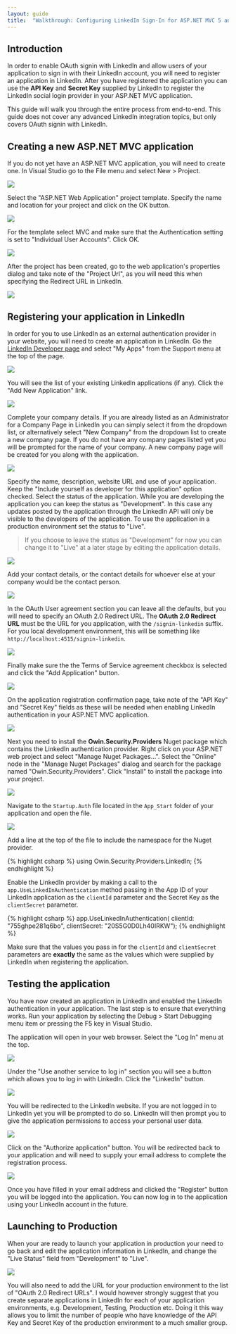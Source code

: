 ```yaml
---
layout: guide
title:  "Walkthrough: Configuring LinkedIn Sign-In for ASP.NET MVC 5 and Visual Studio 2013"
---
```



## Introduction

In order to enable OAuth signin with LinkedIn and allow users of your application to sign in with their LinkedIn account, you will need to register an application in LinkedIn. After you have registered the application you can use the **API Key** and **Secret Key** supplied by LinkedIn to register the LinkedIn social login provider in your ASP.NET MVC application.

This guide will walk you through the entire process from end-to-end. This guide does not cover any advanced LinkedIn integration topics, but only covers OAuth signin with LinkedIn.

## Creating a new ASP.NET MVC application

If you do not yet have an ASP.NET MVC application, you will need to create one. In Visual Studio go to the File menu and select New > Project.

![](/images/guides/linkedin/mvc5/file-new-project.png)

Select the "ASP.NET Web Application" project template. Specify the name and location for your project and click on the OK button.

![](/images/guides/linkedin/mvc5/new-project-dialog.png)

For the template select MVC and make sure that the Authentication setting is set to "Individual User Accounts". Click OK.

![](/images/guides/linkedin/mvc5/aspnet-project-type-dialog.png)

After the project has been created, go to the web application's properties dialog and take note of the "Project Url", as you will need this when specifying the Redirect URL in LinkedIn.

![](/images/guides/linkedin/mvc5/project-properties.png)

## Registering your application in LinkedIn

In order for you to use LinkedIn as an external authentication provider in your website, you will need to create an application in LinkedIn.  Go the [LinkedIn Developer page](https://developer.linkedin.com) and select "My Apps" from the Support menu at the top of the page.

![](/images/guides/linkedin//mvc5/linkedin-my-apps-menu.png)

You will see the list of your existing LinkedIn applications (if any). Click the "Add New Application" link.

![](/images/guides/linkedin/mvc5/add-app-link.png)

Complete your company details. If you are already listed as an Administrator for a Company Page in LinkedIn you can simply select it from the dropdown list, or alternatively select "New Company" from the dropdown list to create a new company page.  If you do not have any company pages listed yet you will be prompted for the name of your company.  A new company page will be created for you along with the application.

![](/images/guides/linkedin/mvc5/linkedin-create-app-companyinfo.png)

Specify the name, description, website URL and use of your application.  Keep the "Include yourself as developer for this application" option checked.  Select the status of the application. While you are developing the application you can keep the status as "Development".  In this case any updates posted by the application through the LinkedIn API will only be visible to the developers of the application.  To use the application in a production environment set the status to "Live".  

> If you choose to leave the status as "Development" for now you can change it to "Live" at a later stage by editing the application details.

![](/images/guides/linkedin/mvc5/linkedin-create-app-applicationinfo.png)

Add your contact details, or the contact details for whoever else at your company would be the contact person.

![](/images/guides/linkedin/mvc5/linkedin-create-app-contactinfo.png)

In the OAuth User agreement section you can leave all the defaults, but you will need to specify an OAuth 2.0 Redirect URL. The **OAuth 2.0 Redirect URL** must be the URL for you application, with the `/signin-linkedin` suffix. For you local development environment, this will be something like `http://localhost:4515/signin-linkedin`.

![](/images/guides/linkedin/mvc5/linkedin-create-app-oauth.png)

Finally make sure the the Terms of Service agreement checkbox is selected and click the "Add Application" button.

![](/images/guides/linkedin/mvc5/linkedin-create-app-other.png)

On the application registration confirmation page, take note of the "API Key" and "Secret Key" fields as these will be needed when enabling LinkedIn authentication in your ASP.NET MVC application.

![](/images/guides/linkedin/mvc5/linkedin-create-app-confirmation.png)

Next you need to install the **Owin.Security.Providers** Nuget package which contains the LinkedIn authentication provider.  Right click on your ASP.NET web project and select "Manage Nuget Packages...". Select the "Online" node in the "Manage Nuget Packages" dialog and search for the package named "Owin.Security.Providers".  Click "Install" to install the package into your project.

![](/images/guides/linkedin/mvc5/nuget-package-dialog.png)

Navigate to the `Startup.Auth` file located in the `App_Start` folder of your application and open the file.

![](/images/guides/linkedin/mvc5/solution-explorer-startup-auth.png)

Add a line at the top of the file to include the namespace for the Nuget provider.

{% highlight csharp %}
using Owin.Security.Providers.LinkedIn;
{% endhighlight %}

Enable the LinkedIn provider by making a call to the `app.UseLinkedInAuthentication` method passing in the App ID of your LinkedIn application as the `clientId` parameter and the Secret Key as the `clientSecret` parameter.

{% highlight csharp %}
app.UseLinkedInAuthentication(
    clientId: "755ghpe281q6bo", 
    clientSecret: "20S5G0D0Lh40IRKW");
{% endhighlight %}

Make sure that the values you pass in for the `clientId` and `clientSecret` parameters are **exactly** the same as the values which were supplied by LinkedIn when registering the application.

## Testing the application

You have now created an application in LinkedIn and enabled the LinkedIn authentication in your application.  The last step is to ensure that everything works.  Run your application by selecting the Debug > Start Debugging menu item or pressing the F5 key in Visual Studio.

The application will open in your web browser.  Select the "Log In" menu at the top.

![](/images/guides/linkedin/mvc5/application-start-screen.png)

Under the "Use another service to log in" section you will see a button which allows you to log in with LinkedIn.  Click the "LinkedIn" button.

![](/images/guides/linkedin/mvc5/application-login-screen.png)

You will be redirected to the LinkedIn website.  If you are not logged in to LinkedIn yet you will be prompted to do so.  LinkedIn will then prompt you to give the application permissions to access your personal user data.

![](/images/guides/linkedin/mvc5/authorize-application.png)

Click on the "Authorize application" button.  You will be redirected back to your application and will need to supply your email address to complete the registration process.

![](/images/guides/linkedin/mvc5/complete-registration.png)

Once you have filled in your email address and clicked the "Register" button you will be logged into the application.  You can now log in to the application using your LinkedIn account in the future.

## Launching to Production

When your are ready to launch your application in production your need to go back and edit the application information in LinkedIn, and change the "Live Status" field from "Development" to "Live".

![](/images/guides/linkedin/mvc5/linkedin-live-status.png)

You will also need to add the URL for your production environment to the list of "OAuth 2.0 Redirect URLs". I would however strongly suggest that you create separate applications in LinkedIn for each of your application environments, e.g. Development, Testing, Production etc. Doing it this way allows you to limit the number of people who have knowledge of the API Key and Secret Key of the production environment to a much smaller group.